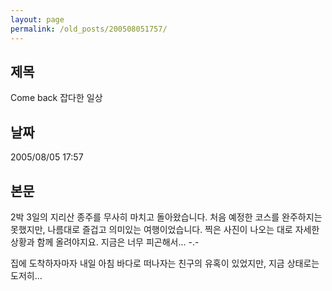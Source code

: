 ```yaml
---
layout: page
permalink: /old_posts/200508051757/
---
```


## 제목
Come back 잡다한 일상

## 날짜
2005/08/05 17:57

## 본문

2박 3일의 지리산 종주를 무사히 마치고 돌아왔습니다.
처음 예정한 코스를 완주하지는 못했지만, 나름대로 즐겁고 의미있는 여행이었습니다.
찍은 사진이 나오는 대로 자세한 상황과 함께 올려야지요.
지금은 너무 피곤해서... -.-

집에 도착하자마자 내일 아침 바다로 떠나자는 친구의 유혹이 있었지만, 지금 상태로는 도저히...